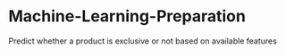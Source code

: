 # Machine-Learning-Preparation
Predict whether a product is exclusive or not based on available features
